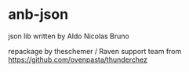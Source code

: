 # anb-json
json lib written by Aldo Nicolas Bruno

repackage by theschemer / Raven support team from https://github.com/ovenpasta/thunderchez
